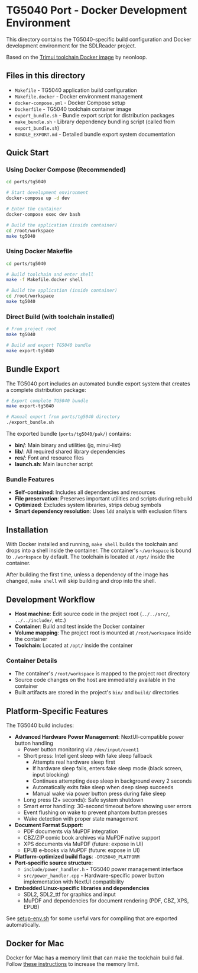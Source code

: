 # TG5040 Port - Docker Development Environment

This directory contains the TG5040-specific build configuration and Docker development environment for the SDLReader project.

Based on the [Trimui toolchain Docker image](https://git.crowdedwood.com/trimui-toolchain/) by neonloop.

## Files in this directory
- `Makefile` - TG5040 application build configuration
- `Makefile.docker` - Docker environment management
- `docker-compose.yml` - Docker Compose setup  
- `Dockerfile` - TG5040 toolchain container image
- `export_bundle.sh` - Bundle export script for distribution packages
- `make_bundle.sh` - Library dependency bundling script (called from `export_bundle.sh`)
- `BUNDLE_EXPORT.md` - Detailed bundle export system documentation

## Quick Start

### Using Docker Compose (Recommended)
```bash
cd ports/tg5040

# Start development environment
docker-compose up -d dev

# Enter the container
docker-compose exec dev bash

# Build the application (inside container)
cd /root/workspace
make tg5040
```

### Using Docker Makefile
```bash
cd ports/tg5040

# Build toolchain and enter shell
make -f Makefile.docker shell

# Build the application (inside container)  
cd /root/workspace
make tg5040
```

### Direct Build (with toolchain installed)
```bash
# From project root
make tg5040

# Build and export TG5040 bundle
make export-tg5040
```

## Bundle Export

The TG5040 port includes an automated bundle export system that creates a complete distribution package:

```bash
# Export complete TG5040 bundle
make export-tg5040

# Manual export from ports/tg5040 directory
./export_bundle.sh
```

The exported bundle (`ports/tg5040/pak/`) contains:
- **bin/**: Main binary and utilities (jq, minui-list) 
- **lib/**: All required shared library dependencies
- **res/**: Font and resource files
- **launch.sh**: Main launcher script

### Bundle Features
- **Self-contained**: Includes all dependencies and resources
- **File preservation**: Preserves important utilities and scripts during rebuild
- **Optimized**: Excludes system libraries, strips debug symbols
- **Smart dependency resolution**: Uses `ldd` analysis with exclusion filters

## Installation

With Docker installed and running, `make shell` builds the toolchain and drops into a shell inside the container. The container's `~/workspace` is bound to `./workspace` by default. The toolchain is located at `/opt/` inside the container.

After building the first time, unless a dependency of the image has changed, `make shell` will skip building and drop into the shell.

## Development Workflow

- **Host machine**: Edit source code in the project root (`../../src/`, `../../include/`, etc.)
- **Container**: Build and test inside the Docker container
- **Volume mapping**: The project root is mounted at `/root/workspace` inside the container
- **Toolchain**: Located at `/opt/` inside the container

### Container Details
- The container's `/root/workspace` is mapped to the project root directory
- Source code changes on the host are immediately available in the container
- Built artifacts are stored in the project's `bin/` and `build/` directories

## Platform-Specific Features
The TG5040 build includes:
- **Advanced Hardware Power Management**: NextUI-compatible power button handling
  - Power button monitoring via `/dev/input/event1`
  - Short press: Intelligent sleep with fake sleep fallback
    - Attempts real hardware sleep first
    - If hardware sleep fails, enters fake sleep mode (black screen, input blocking)
    - Continues attempting deep sleep in background every 2 seconds
    - Automatically exits fake sleep when deep sleep succeeds
    - Manual wake via power button press during fake sleep
  - Long press (2+ seconds): Safe system shutdown
  - Smart error handling: 30-second timeout before showing user errors
  - Event flushing on wake to prevent phantom button presses
  - Wake detection with proper state management
- **Document Format Support**: 
  - PDF documents via MuPDF integration
  - CBZ/ZIP comic book archives via MuPDF native support  
  - XPS documents via MuPDF (future: expose in UI)
  - EPUB e-books via MuPDF (future: expose in UI)
- **Platform-optimized build flags**: `-DTG5040_PLATFORM`
- **Port-specific source structure**: 
  - `include/power_handler.h` - TG5040 power management interface
  - `src/power_handler.cpp` - Hardware-specific power button implementation with NextUI compatibility
- **Embedded Linux-specific libraries and dependencies**
  - SDL2, SDL2_ttf for graphics and input
  - MuPDF and dependencies for document rendering (PDF, CBZ, XPS, EPUB)

See [setup-env.sh](./support/setup-env.sh) for some useful vars for compiling that are exported automatically.

## Docker for Mac

Docker for Mac has a memory limit that can make the toolchain build fail. Follow [these instructions](https://docs.docker.com/docker-for-mac/) to increase the memory limit.
